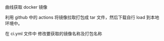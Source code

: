 曲线获取 docker 镜像

利用 github 中的 actions 将镜像拉取打包成 tar 文件，然后下载自行 load 到本地环境中。

在 ci.yml 文件中 修改要获取的镜像名称及打包名称
